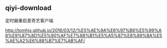 qiyi-download
----

定时器重启爱奇艺客户端

http://tomhjx.github.io/2016/03/12/%E5%AE%9A%E6%97%B6%E5%99%A8%E9%87%8D%E5%90%AF%E7%88%B1%E5%A5%87%E8%89%BA%E5%AE%A2%E6%88%B7%E7%AB%AF/
